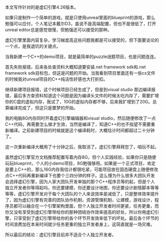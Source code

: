 本文写作针对的是虚幻引擎4.26版本。

如果只是制作一个简单的游戏，就是只使用unreal里面的blueprint的游戏，那么勉强可以应付，个人笔记本戴尔D3，虽说不是高端配置，但也不是很低了，打开unreal editor总是感觉很慢，但勉强还可以接受的那种。

虚幻引擎里面内容复杂，学习梯度高这些问题我都是可以接受的，但下面要谈论的一个点，是我退坑的关键点。

当我新建一个C++的demo项目，就是最简单的puzzle谜题项目，也是问题连连。

首先失败报错，后来各处查资料大概知道要安装.net framework sdk和.net framework sdk目标包，但这是问题的开始。当我看到项目里面还有一些cs文件的时候我对unreal项目的C++纯洁性好感也大打折扣。

继续新建项目报错，这个时候项目已经生成了，但是到visual studio 那边编译报错，最后多方查资料知道这个问题是因为编译头文件的时候太吃内存了，需要扩增你的C盘的虚拟内存，我试了，10G的虚拟内存都不够，后来我扩增到了20G。总算编译完成了，但这只是噩梦的开始。

我的电脑8G内存同时开着虚幻引擎编辑器和visual studio，然后随便修改了一点C++代码，再需要怎么做才生效，当然是编译了，知道C++的也不指望不需要重新编译。之前新建项目的时候就是这个编译耗时，大概估计时间都超过二十分钟了。

这一次重新编译大概用了十分钟之后，我取消了。虚幻引擎拜拜您了，咱玩不起。

虽然虚幻引擎官方文档推荐配置写着内存8G，但个人实践经验，如果你只是随便玩玩blueprint，个人的小demo项目，8G勉强够用。如果是一个正式项目，肯定是要上C++的，那么16G内存我估计都很吃紧，可能项目放在固态硬盘上随便修改点C++代码再重新编译下也要个三四分钟的样子。这么慢为什么很多大团队开发会选择虚幻引擎，因为人家大团队开发单独的那个C++程序员等的起，但是个人独立开发者你等得起吗，你还要建模，你还要设计地图，你还要设计剧情脚本等等等等，虚幻引擎开发对于每个大团队的个人来说效率是减低了，只是整体效率提升了，因为虚幻引擎有完善的团队协作机制，资源管理机制，让建模，游戏设计，程序员都可以融合在一个引擎架构里面，但个人独立开发者时间更紧，任务更重，而你又没有享受到虚幻引擎带给你的那种团结协作效率提高的好处，所以你用虚幻引擎，只享受到了虚幻引擎带给你的各个环节开发效率低下的坏处。最后各个环节的时间浪费加在本来时间就少任务更重的独立开发者身上，这简直就是一场灾难。

所以最后的结论：虚幻引擎目前并不适合个人独立开发者。
